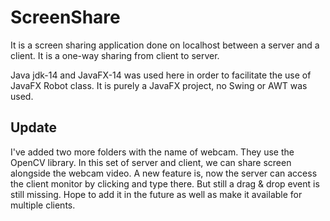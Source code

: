 # ScreenShare
It is a screen sharing application done on localhost between a server and a client. It is a one-way sharing from client to server.

Java jdk-14 and JavaFX-14 was used here in order to facilitate the use of JavaFX Robot class. It is purely a JavaFX project, no Swing or AWT was used.


## Update
I've added two more folders with the name of webcam. They use the OpenCV library. In this set of server and client, we can share screen alongside the webcam video. A new feature is, now the server can access the client monitor by clicking and type there. But still a drag & drop event is still missing. Hope to add it in the future as well as make it available for multiple clients.
